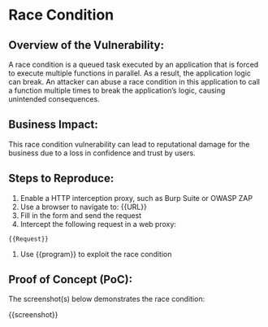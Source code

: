 # Race Condition

## Overview of the Vulnerability:

A race condition is a queued task executed by an application that is forced to execute multiple functions in parallel. As a result, the application logic can break. An attacker can abuse a race condition in this application to call a function multiple times to break the application’s logic, causing unintended consequences.

## Business Impact:

This race condition vulnerability can lead to reputational damage for the business due to a loss in confidence and trust by users.

## Steps to Reproduce:

1. Enable a HTTP interception proxy, such as Burp Suite or OWASP ZAP
1. Use a browser to navigate to: {{URL}}
1. Fill in the form and send the request
1. Intercept the following request in a web proxy:

``` HTTP
{{Request}}
```

1. Use {{program}} to exploit the race condition

## Proof of Concept (PoC):

The screenshot(s) below demonstrates the race condition:

{{screenshot}}
